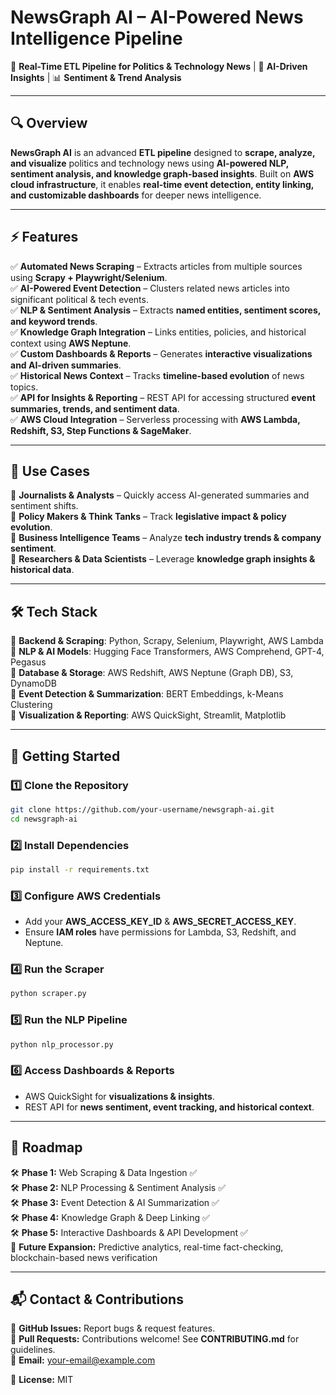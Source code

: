 # NewsGraph AI – AI-Powered News Intelligence Pipeline

📡 **Real-Time ETL Pipeline for Politics & Technology News** | 🚀 **AI-Driven Insights** | 📊 **Sentiment & Trend Analysis**  

---

## 🔍 Overview

**NewsGraph AI** is an advanced **ETL pipeline** designed to **scrape, analyze, and visualize** politics and technology news using **AI-powered NLP, sentiment analysis, and knowledge graph-based insights**. Built on **AWS cloud infrastructure**, it enables **real-time event detection, entity linking, and customizable dashboards** for deeper news intelligence.

---

## ⚡ Features

✅ **Automated News Scraping** – Extracts articles from multiple sources using **Scrapy + Playwright/Selenium**.  
✅ **AI-Powered Event Detection** – Clusters related news articles into significant political & tech events.  
✅ **NLP & Sentiment Analysis** – Extracts **named entities, sentiment scores, and keyword trends**.  
✅ **Knowledge Graph Integration** – Links entities, policies, and historical context using **AWS Neptune**.  
✅ **Custom Dashboards & Reports** – Generates **interactive visualizations and AI-driven summaries**.  
✅ **Historical News Context** – Tracks **timeline-based evolution** of news topics.  
✅ **API for Insights & Reporting** – REST API for accessing structured **event summaries, trends, and sentiment data**.  
✅ **AWS Cloud Integration** – Serverless processing with **AWS Lambda, Redshift, S3, Step Functions & SageMaker**.  

---

## 📌 Use Cases

🔹 **Journalists & Analysts** – Quickly access AI-generated summaries and sentiment shifts.  
🔹 **Policy Makers & Think Tanks** – Track **legislative impact & policy evolution**.  
🔹 **Business Intelligence Teams** – Analyze **tech industry trends & company sentiment**.  
🔹 **Researchers & Data Scientists** – Leverage **knowledge graph insights & historical data**.  

---

## 🛠️ Tech Stack

🔹 **Backend & Scraping**: Python, Scrapy, Selenium, Playwright, AWS Lambda  
🔹 **NLP & AI Models**: Hugging Face Transformers, AWS Comprehend, GPT-4, Pegasus  
🔹 **Database & Storage**: AWS Redshift, AWS Neptune (Graph DB), S3, DynamoDB  
🔹 **Event Detection & Summarization**: BERT Embeddings, k-Means Clustering  
🔹 **Visualization & Reporting**: AWS QuickSight, Streamlit, Matplotlib  

---

## 🚀 Getting Started

### 1️⃣ Clone the Repository
```bash
git clone https://github.com/your-username/newsgraph-ai.git
cd newsgraph-ai
```

### 2️⃣ Install Dependencies
```bash
pip install -r requirements.txt
```

### 3️⃣ Configure AWS Credentials
- Add your **AWS_ACCESS_KEY_ID** & **AWS_SECRET_ACCESS_KEY**.  
- Ensure **IAM roles** have permissions for Lambda, S3, Redshift, and Neptune.  

### 4️⃣ Run the Scraper
```bash
python scraper.py
```

### 5️⃣ Run the NLP Pipeline
```bash
python nlp_processor.py
```

### 6️⃣ Access Dashboards & Reports
- AWS QuickSight for **visualizations & insights**.  
- REST API for **news sentiment, event tracking, and historical context**.  

---

## 📅 Roadmap

🛠 **Phase 1:** Web Scraping & Data Ingestion ✅  
🛠 **Phase 2:** NLP Processing & Sentiment Analysis ✅  
🛠 **Phase 3:** Event Detection & AI Summarization ✅  
🛠 **Phase 4:** Knowledge Graph & Deep Linking ✅  
🛠 **Phase 5:** Interactive Dashboards & API Development ✅  
🚀 **Future Expansion:** Predictive analytics, real-time fact-checking, blockchain-based news verification  

---

## 📬 Contact & Contributions

🔗 **GitHub Issues:** Report bugs & request features.  
🔗 **Pull Requests:** Contributions welcome! See **CONTRIBUTING.md** for guidelines.  
📧 **Email:** your-email@example.com  

🔖 **License:** MIT  

